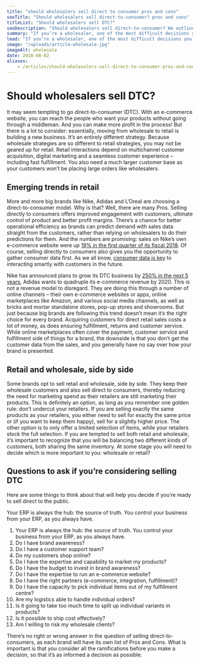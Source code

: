```yaml
---
title: "should wholesalers sell direct to consumer pros and cons"
seoTitle: "Should wholesalers sell direct-to-consumer? pros and cons"
titleList: "Should wholesalers sell DTC?"
seoDescription: "Should wholesalers sell direct-to-consumer? We outline the Pros and Cons: there are a number of things to consider and some important questions to ask."
summary: "If you’re a wholesaler, one of the most difficult decisions you’ll have to make in the future is whether to sell directly to the consumer or not. We outline the Pros and Cons."
lead: "If you’re a wholesaler, one of the most difficult decisions you’ll have to make in the future is whether to sell directly to the consumer or not. There are a number of things to consider and some important questions to ask before you make a decision."
image: "/uploads/article-wholesale.jpg"
imageAlt: wholesale
date: 2018-08-02
aliases:
    - /articles/should-wholesalers-sell-direct-to-consumer-pros-and-cons/
---
```


# Should wholesalers sell DTC?

It may seem tempting to go direct-to-consumer (DTC). With an e-commerce website, you can reach the people who want your products without going through a middleman. And you can make more profit in the process! But there is a lot to consider: essentially, moving from wholesale to retail is building a new business. It’s an entirely different strategy. Because wholesale strategies are so different to retail strategies, you may not be geared up for retail. Retail interactions depend on multichannel customer acquisition, digital marketing and a seamless customer experience – including fast fulfillment. You also need a much larger customer base as your customers won’t be placing large orders like wholesalers.

## Emerging trends in retail

More and more big brands like Nike, Adidas and L’Oreal are choosing a direct-to-consumer model. Why is that? Well, there are many Pros. Selling directly to consumers offers improved engagement with customers, ultimate control of product and better profit margins. There’s a chance for better operational efficiency as brands can predict demand with sales data straight from the customers, rather than relying on wholesalers to do their predictions for them. And the numbers are promising: sales on Nike’s own e-commerce website were up [19% in the first quarter of its fiscal 2018](https://www.digitalcommerce360.com/2017/09/29/nike-drives-deeper-direct-consumer-model/). Of course, selling directly to consumers also gives you the opportunity to gather consumer data first. As we all know, [consumer data is key](http://strategyonline.ca/2018/02/27/data-is-the-key-to-future-consumer-interaction/) to interacting smartly with customers in the future.

Nike has announced plans to grow its DTC business by [250% in the next 5 years](https://www.fungglobalretailtech.com/research/deep-dive-going-direct-consumer-way-forward-retail/), Adidas wants to quadruple its e-commerce revenue by 2020. This is not a revenue model to disregard. They are doing this through a number of online channels – their own e-commerce websites or apps, online marketplaces like Amazon, and various social media channels, as well as bricks and mortar standalone stores, pop-up stores and showrooms.
But just because big brands are following this trend doesn’t mean it’s the right choice for every brand. Acquiring customers for direct retail sales costs a lot of money, as does ensuring fulfillment, returns and customer service. While online marketplaces often cover the payment, customer service and fulfillment side of things for a brand, the downside is that you don’t get the customer data from the sales, and you generally have no say over how your brand is presented.

## Retail and wholesale, side by side

Some brands opt to sell retail and wholesale, side by side. They keep their wholesale customers and also sell direct to consumers, thereby reducing the need for marketing spend as their retailers are still marketing their products. This is definitely an option, as long as you remember one golden rule: don’t undercut your retailers. If you are selling exactly the same products as your retailers, you either need to sell for exactly the same price or (if you want to keep them happy), sell for a slightly higher price. The other option is to only offer a limited selection of items, while your retailers stock the full selection. If you are tempted to sell both retail and wholesale, it’s important to recognize that you will be balancing two different kinds of customers, both sharing the same inventory. At some stage you will need to decide which is more important to you: wholesale or retail?

## Questions to ask if you’re considering selling DTC

Here are some things to think about that will help you decide if you’re ready to sell direct to the public.

Your ERP is always the hub: the source of truth. You control your business from your ERP, as you always have.

1.  Your ERP is always the hub: the source of truth. You control your business from your ERP, as you always have.
2.  Do I have brand awareness?
3.  Do I have a customer support team?
4.  Do my customers shop online?
5.  Do I have the expertise and capability to market my products?
6.  Do I have the budget to invest in brand awareness?
7.  Do I have the expertise to run an e-commerce website?
8.  Do I have the right partners (e-commerce, integration, fulfillment)?
9.  Do I have the capacity to pick individual items out of my fulfillment centre?
10.  Are my logistics able to handle individual orders?
11.  Is it going to take too much time to split up individual variants in products?
12.  Is it possible to ship cost effectively?
13.  Am I willing to risk my wholesale clients?

There’s no right or wrong answer in the question of selling direct-to-consumers, as each brand will have its own list of Pros and Cons. What is important is that you consider all the ramifications before you make a decision, so that it’s as informed a decision as possible.
